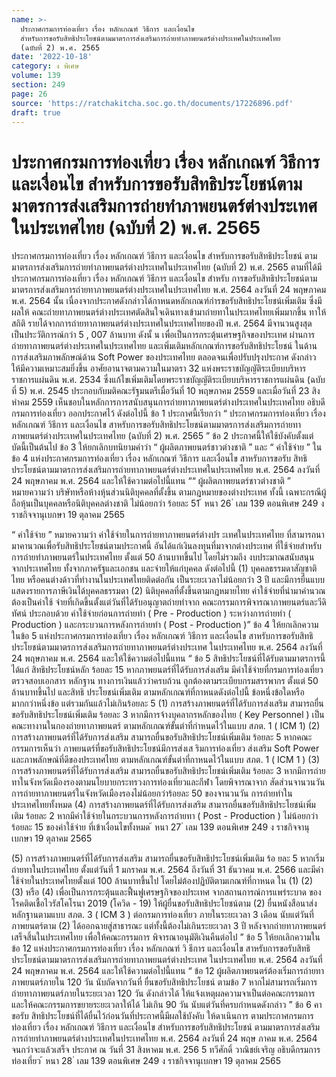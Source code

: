 ```yaml
---
name: >-
  ประกาศกรมการท่องเที่ยว เรื่อง หลักเกณฑ์ วิธีการ และเงื่อนไข
  สำหรับการขอรับสิทธิประโยชน์ตามมาตรการส่งเสริมการถ่ายทำภาพยนตร์ต่างประเทศในประเทศไทย
  (ฉบับที่ 2) พ.ศ. 2565
date: '2022-10-18'
category: ง พิเศษ
volume: 139
section: 249
page: 26
source: 'https://ratchakitcha.soc.go.th/documents/17226896.pdf'
draft: true
---
```


# ประกาศกรมการท่องเที่ยว เรื่อง หลักเกณฑ์ วิธีการ และเงื่อนไข สำหรับการขอรับสิทธิประโยชน์ตามมาตรการส่งเสริมการถ่ายทำภาพยนตร์ต่างประเทศในประเทศไทย (ฉบับที่ 2) พ.ศ. 2565

ประกาศกรมการท่องเที่ยว เรื่อง หลักเกณฑ์ วิธีการ และเงื่อนไข สำหรับการขอรับสิทธิประโยชน์ ตามมาตรการส่งเสริมการถ่ายทำภาพยนตร์ต่างประเทศในประเทศไทย (ฉบับที่ 2) พ.ศ. 2565 ตามที่ได้มีประกาศกรมการท่องเที่ยว เรื่อง หลักเกณฑ์ วิธีการ และเงื่อนไข สำหรับ การขอรับสิทธิประโยชน์ตามมาตรการส่งเสริมการถ่ายทาภาพยนตร์ต่างประเทศในประเทศไทย พ.ศ. 2564 ลงวันที่ 24 พฤษภาคม พ.ศ. 2564 นั้น เนื่องจากประกาศดังกล่าวได้กาหนดหลักเกณฑ์กำรขอรับสิทธิประโยชน์เพิ่มเติม ซึ่งมีผลให้ คณะถ่ายทาภาพยนตร์ต่างประเทศตัดสินใจเดินทางเข้ามาถ่ายทาในประเทศไทยเพิ่มมากขึ้น ทาให้สถิติ รายได้จากการถ่ายทาภาพยนตร์ต่างประเทศในประเทศไทยของปี พ.ศ. 2564 มีจานวนสูงสุด เป็นประวัติการณ์กว่า 5 , 007 ล้านบาท ดังนั้ น เพื่อเป็นการกระตุ้นเศรษฐกิจของประเทศ ผ่านการถ่ายทาภาพยนตร์ต่างประเทศในประเทศไทย และเพิ่มเติมหลักเกณฑ์การขอรับสิทธิประโยชน์ ในด้านการส่งเสริมภาพลักษณ์ด้าน Soft Power ของประเทศไทย ตลอดจนเพื่อปรับปรุงประกาศ ดังกล่าว ให้มีความเหมาะสมยิ่งขึ้น อาศัยอานาจตามความในมาตรา 32 แห่งพระราชบัญญัติระเบียบบริหารราชการแผ่นดิน พ.ศ. 2534 ซึ่งแก้ไขเพิ่มเติมโดยพระราชบัญญัติระเบียบบริหารราชการแผ่นดิน (ฉบับที่ 5) พ.ศ. 2545 ประกอบกับมติคณะรัฐมนตรีเมื่อวันที่ 10 พฤษภาคม 2559 และเมื่อวันที่ 23 สิงหำคม 2559 เห็นชอบในหลักการการสนับสนุนการถ่ายทาภาพยนตร์ต่างประเทศในประเทศไทย อธิบดีกรมการท่องเที่ยว ออกประกาศไว้ ดังต่อไปนี้ ข้อ 1 ประกาศนี้เรียกว่า “ ประกาศกรมการท่องเที่ยว เรื่อง หลักเกณฑ์ วิธีการ และเงื่อนไข สาหรับการขอรับสิทธิประโยชน์ตามมาตรการส่งเสริมการถ่ายทาภาพยนตร์ต่างประเทศในประเทศไทย (ฉบับที่ 2) พ.ศ. 2565 ” ข้อ 2 ประกาศนี้ให้ใช้บังคับตั้งแต่บัดนี้เป็นต้นไป ข้อ 3 ให้ยกเลิกบทนิยามคำว่า “ ผู้ผลิตภาพยนตร์ชาวต่างชาติ ” และ “ ค่าใช้จ่าย ” ในข้อ 4 แห่งประกาศกรมการท่องเที่ยว เรื่อง หลักเกณฑ์ วิธีการ และเงื่อนไข สาหรับการขอรับ สิทธิประโยชน์ตามมาตรการส่งเสริมการถ่ายทาภาพยนตร์ต่างประเทศในประเทศไทย พ.ศ. 2564 ลงวันที่ 24 พฤษภาคม พ.ศ. 2564 และให้ใช้ความต่อไปนี้แทน ““ ผู้ผลิตภาพยนตร์ชาวต่างชาติ ” หมายความว่า บริษัทหรือห้างหุ้นส่วนนิติบุคคลที่ตั้งขึ้น ตามกฎหมายของต่างประเทศ ทั้งนี้ เฉพาะกรณีผู้ถือหุ้นเป็นบุคคลหรือนิติบุคคลต่างชาติ ไม่น้อยกว่า ร้อยละ 51 ้ หนา 26 ่ เลม 139 ตอนพิเศษ 249 ง ราชกิจจานุเบกษา 19 ตุลาคม 2565

“ ค่าใช้จ่าย ” หมายความว่า ค่าใช้จ่ายในการถ่ายทาภาพยนตร์ต่างปร ะเทศในประเทศไทย ที่สามารถนามาคานวณเพื่อรับสิทธิประโยชน์ตามประกาศนี้ อันได้แก่เงินลงทุนที่มาจากต่างประเทศ ที่ใช้จ่ายสำหรับการถ่ายทำภาพยนตร์ในประเทศไทย ตั้งแต่ 50 ล้านบาทขึ้นไป โดยไม่รวมถึง งบประมาณสนับสนุนจากประเทศไทย ทั้งจากภาครัฐและเอกชน และจ่ายให้แก่บุคคล ดังต่อไปนี้ (1) บุคคลธรรมดาสัญชาติไทย หรือคนต่างด้าวที่ทำงานในประเทศไทยติดต่อกัน เป็นระยะเวลาไม่น้อยกว่า 3 ปี และมีการยื่นแบบแสดงรายการภาษีเงินได้บุคคลธรรมดา (2) นิติบุคคลที่ตั้งขึ้นตามกฎหมายไทย ค่าใช้จ่ายที่นำมาคำนวณต้องเป็นค่าใช้ จ่ายที่เกิดขึ้นตั้งแต่วันที่ได้รับอนุญาตถ่ายทำจาก คณะกรรมการพิจารณาภาพยนตร์และวีดิทัศน์ ประกอบด้วย ค่าใช้จ่ายก่อนการถ่ายทำ ( Pre - Production ) ระหว่างการถ่ายทำ ( Production ) และกระบวนการหลังการถ่ายทำ ( Post - Production )” ข้อ 4 ให้ยกเลิกความในข้อ 5 แห่งประกาศกรมการท่องเที่ยว เรื่อง หลักเกณฑ์ วิธีการ และเงื่อนไข สาหรับการขอรับสิทธิประโยชน์ตามมาตรการส่งเสริมการถ่ายทาภาพยนตร์ต่างประเทศ ในประเทศไทย พ.ศ. 2564 ลงวันที่ 24 พฤษภาคม พ.ศ. 2564 และให้ใช้ความต่อไปนี้แทน “ ข้อ 5 สิทธิประโยชน์ที่ได้รับตามมาตรการนี้ ได้แก่ สิทธิประโยชน์หลัก ร้อยละ 15 หากภาพยนตร์ที่ได้รับการส่งเสริม มีค่าใช้จ่ายที่กรมการท่องเที่ยวตรวจสอบเอกสาร หลักฐาน ทางการเงินแล้วว่าครบถ้วน ถูกต้องตามระเบียบกรมสรรพากร ตั้งแต่ 50 ล้านบาทขึ้นไป และสิทธิ ประโยชน์เพิ่มเติม ตามหลักเกณฑ์ที่กาหนดดังต่อไปนี้ ข้อหนึ่งข้อใดหรือมากกว่าหนึ่งข้อ แต่รวมกันแล้วไม่เกินร้อยละ 5 (1) การสร้างภาพยนตร์ที่ได้รับการส่งเสริม สามารถยื่นขอรับสิทธิประโยชน์เพิ่มเติม ร้อยละ 3 หากมีการจ้างบุคลากรหลักของไทย ( Key Personnel ) เป็นคณะทางานในกองถ่ายทาภาพยนตร์ ตามหลักเกณฑ์ขั้นต่าที่กำหนดไว้ในแบบ สภต. 1 ( ICM 1) (2) การสร้างภาพยนตร์ที่ได้รับการส่งเสริม สามารถยื่นขอรับสิทธิประโยชน์เพิ่มเติม ร้อยละ 5 หากคณะกรรมการเห็นว่า ภาพยนตร์ที่ขอรับสิทธิประโยชน์มีการส่งเส ริมการท่องเที่ยว ส่งเสริม Soft Power และภาพลักษณ์ที่ดีของประเทศไทย ตามหลักเกณฑ์ขั้นต่าที่กาหนดไว้ในแบบ สภต. 1 ( ICM 1 ) (3) การสร้างภาพยนตร์ที่ได้รับการส่งเสริม สามารถยื่นขอรับสิทธิประโยชน์เพิ่มเติม ร้อยละ 3 หากมีการถ่ายทาในจังหวัดเมืองรองตามนโยบายกระทรวงการท่องเที่ยวและกีฬา โดยพิจารณาจาก สัดส่วนจานวนวันการถ่ายทาภาพยนตร์ในจังหวัดเมืองรองไม่น้อยกว่าร้อยละ 50 ของจานวนวัน การถ่ายทำในประเทศไทยทั้งหมด (4) การสร้างภาพยนตร์ที่ได้รับการส่งเสริม สามารถยื่นขอรับสิทธิประโยชน์เพิ่มเติม ร้อยละ 2 หากมีค่าใช้จ่ายในกระบวนการหลังการถ่ายทา ( Post - Production ) ไม่น้อยกว่าร้อยละ 15 ของค่าใช้จ่าย ที่เข้าเงื่อนไขทั้งหมด ้ หนา 27 ่ เลม 139 ตอนพิเศษ 249 ง ราชกิจจานุเบกษา 19 ตุลาคม 2565

(5) การสร้างภาพยนตร์ที่ได้รับการส่งเสริม สามารถยื่นขอรับสิทธิประโยชน์เพิ่มเติม ร้อ ยละ 5 หากเริ่มถ่ายทาในประเทศไทย ตั้งแต่วันที่ 1 มกราคม พ.ศ. 2564 ถึงวันที่ 31 ธันวาคม พ.ศ. 2566 และมีค่าใช้จ่ายในประเทศไทยตั้งแต่ 100 ล้านบาทขึ้นไป โดยไม่ต้องปฏิบัติตามเกณฑ์ที่กาหนด ใน (1) (2) (3) หรือ (4) เพื่อเป็นการกระตุ้นและฟื้นฟูเศรษฐกิจของประเทศ จากสถานการณ์การแพร่ระบาด ของโรคติดเชื้อไวรัสโคโรนา 2019 (โควิด - 19) ให้ผู้ยื่นขอรับสิทธิประโยชน์ตาม (2) ยื่นหนังสือนาส่งหลักฐานตามแบบ สภต. 3 ( ICM 3 ) ต่อกรมการท่องเที่ยว ภายในระยะเวลา 3 เดือน นับแต่วันที่ภาพยนตร์ตาม (2) ได้ออกฉายสู่สาธารณะ แต่ทั้งนี้ต้องไม่เกินระยะเวลา 3 ปี หลังจากถ่ายทาภาพยนตร์เสร็จสิ้นในประเทศไทย เพื่อให้คณะกรรมการ พิจารณาอนุมัติเงินคืนต่อไป ” ข้อ 5 ให้ยกเลิกความในข้อ 12 แห่งประกาศกรมการท่องเที่ยว เรื่อง หลักเกณฑ์ วิ ธีการ และเงื่อนไข สาหรับการขอรับสิทธิประโยชน์ตามมาตรการส่งเสริมการถ่ายทาภาพยนตร์ต่างประเทศ ในประเทศไทย พ.ศ. 2564 ลงวันที่ 24 พฤษภาคม พ.ศ. 2564 และให้ใช้ความต่อไปนี้แทน “ ข้อ 12 ผู้ผลิตภาพยนตร์ต้องเริ่มการถ่ายทาภาพยนตร์ภายใน 120 วัน นับถัดจากวันที่ ยื่นขอรับสิทธิประโยชน์ ตามข้อ 7 หากไม่สามารถเริ่มการถ่ายทาภาพยนตร์ภายในระยะเวลา 120 วัน ดังกล่าวได้ ให้แจ้งเหตุผลความจาเป็นต่อคณะกรรมการ และให้คณะกรรมการขยายระยะเวลาให้ได้ ไม่เกิน 90 วัน นับแต่วันที่ครบกำหนดดังกล่าว ” ข้อ 6 คาขอรับ สิทธิประโยชน์ที่ได้ยื่นไว้ก่อนวันที่ประกาศนี้มีผลใช้บังคับ ให้ดาเนินการ ตามประกาศกรมการท่องเที่ยว เรื่อง หลักเกณฑ์ วิธีการ และเงื่อนไข สำหรับการขอรับสิทธิประโยชน์ ตามมาตรการส่งเสริมการถ่ายทำภาพยนตร์ต่างประเทศในประเทศไทย พ.ศ. 2564 ลงวันที่ 24 พฤษ ภาคม พ.ศ. 2564 จนกว่าจะแล้วเสร็จ ประกาศ ณ วันที่ 31 สิงหาคม พ.ศ. 256 5 ทวีศักดิ์ วาณิชย์เจริญ อธิบดีกรมการท่องเที่ยว ้ หนา 28 ่ เลม 139 ตอนพิเศษ 249 ง ราชกิจจานุเบกษา 19 ตุลาคม 2565
